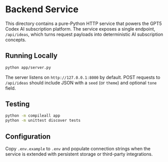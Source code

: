 # Backend Service

This directory contains a pure-Python HTTP service that powers the GPT5 Codex AI subscription platform. The service exposes a single endpoint, `/api/ideas`, which turns request payloads into deterministic AI subscription concepts.

## Running Locally

```bash
python app/server.py
```

The server listens on `http://127.0.0.1:8000` by default. POST requests to `/api/ideas` should include JSON with a `seed` (or `theme`) and optional `tone` field.

## Testing

```bash
python -m compileall app
python -m unittest discover tests
```

## Configuration

Copy `.env.example` to `.env` and populate connection strings when the service is extended with persistent storage or third-party integrations.
